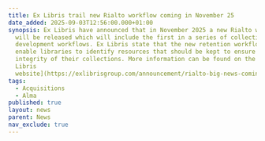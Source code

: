 ```yaml
---
title: Ex Libris trail new Rialto workflow coming in November 25
date_added: 2025-09-03T12:56:00.000+01:00
synopsis: Ex Libris have announced that in November 2025 a new Rialto workflow
  will be released which will include the first in a series of collection
  development workflows. Ex Libris state that the new retention workflow will
  enable libraries to identify resources that should be kept to ensure the
  integrity of their collections. More information can be found on the [Ex
  Libris
  website](https://exlibrisgroup.com/announcement/rialto-big-news-coming-this-november/)
tags:
  - Acquisitions
  - Alma
published: true
layout: news
parent: News
nav_exclude: true
---
```

